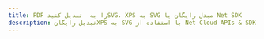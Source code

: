 ---title: PDF را به  تبدیل کنیدSVG، XPS به SVG مبدل رایگان یا Net SDKdescription: تبدیل رایگانXPS به SVG با استفاده از Net Cloud APIs & SDK همچنین اسناد PDF را در Cloud ایجاد، ویرایش و رندر کنید.---